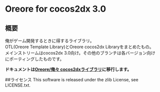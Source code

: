 # Oreore for cocos2dx 3.0
## 概要
俺がゲーム開発するときに得するライブラリ。  
OTL(Oreore Template Library)とOreore cocos2dx Libraryをまとめたもの。  
メインストリームはcocos2dx 3.0向け。その他のブランチは各バージョン向けにポーティングしたものです。

**ドキュメントは[Oreore/俺々 cocos2dxライブラリ](http://giemsa.github.io/oreore/)に移行します。**

##ライセンス
This software is released under the zlib License, see LICENSE.txt.
